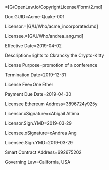 =[G/OpenLaw.io/CopyrightLicense/Form/2.md]

Doc.GUID=Acme-Quake-001

Licensor.=[G/U/Who/acme_incorporated.md]

Licensee.=[G/U/Who/andrea_ang.md]

Effective Date=2019-04-02

Description=rights to Ckrancky the Crypto-Kitty

License Purpose=promotion of a conference

Termination Date=2019-12-31

License Fee=One Ether

Payment Due Date=2019-04-30

Licensee Ethereum Address=3896724y925y

Licensor.xSignature=xAbigail Altima

Licensor.Sign.YMD=2019-03-29

Licensee.xSignature=xAndrea Ang

Licensee.Sign.YMD=2019-03-29

Smart Contract Address=692675202

Governing Law=California, USA